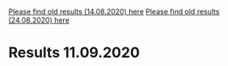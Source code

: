 [Please find old results (14.08.2020) here](old14082020.md)
[Please find old results (24.08.2020) here](old24082020.md)


# Results 11.09.2020


